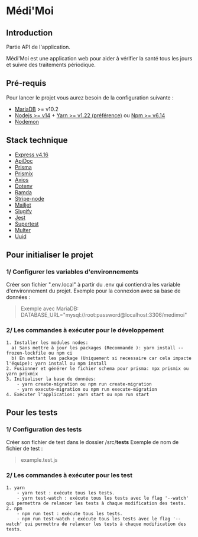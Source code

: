 # Médi'Moi

## Introduction
Partie API de l'application.

Médi'Moi est une application web pour aider à vérifier la santé tous les jours et suivre des traitements périodique.

## Pré-requis
Pour lancer le projet vous aurez besoin de la configuration suivante :
* [MariaDB](https://mariadb.com/kb/en/where-to-download-mariadb/#the-latest-packages) >= v10.2
* [Nodejs >= v14](https://nodejs.org/en/download/) + [Yarn >= v1.22 (préférence)](https://yarnpkg.com/getting-started/install) ou [Npm >= v6.14](https://www.npmjs.com/)
* [Nodemon](https://www.npmjs.com/package/nodemon)

## Stack technique
* [Express v4.16](https://expressjs.com/fr/)
* [ApiDoc](https://apidocjs.com/)
* [Prisma](https://www.prisma.io/docs/)
* [Prismix](https://github.com/jamiepine/prismix)
* [Axios](https://axios-http.com/)
* [Dotenv](https://www.npmjs.com/package/dotenv)
* [Ramda](https://ramdajs.com/)
* [Stripe-node](https://github.com/stripe/stripe-node)
* [Mailjet](https://fr.mailjet.com/)
* [Slugify](https://www.npmjs.com/package/slugify)
* [Jest](https://jestjs.io/fr/docs/getting-started)
* [Supertest](https://github.com/visionmedia/supertest)
* [Multer](https://github.com/expressjs/multer)
* [Uuid](https://github.com/uuidjs/uuid)
## Pour initialiser le projet

### 1/ Configurer les variables d'environnements
 Créer son fichier ".env.local" à partir du .env qui contiendra les variable d'environnement du projet. 
 Exemple pour la connexion avec sa base de données :
> Exemple avec MariaDB: DATABASE_URL="mysql://root:password@localhost:3306/medimoi"

### 2/ Les commandes à exécuter pour le développement
```
1. Installer les modules nodes:
  a) Sans mettre à jour les packages (Recommandé ): yarn install --frozen-lockfile ou npm ci 
  b) En mettant les package (Uniquement si necessaire car cela impacte l'équipe): yarn install ou npm install 
2. Fusionner et générer le fichier schema pour prisma: npx prismix ou yarn prixmix
3. Initialiser la base de données:
    - yarn create-migration ou npm run create-migration
    - yarn execute-migration ou npm run execute-migration
4. Exécuter l'application: yarn start ou npm run start
```

## Pour les tests

### 1/ Configuration des tests
 Créer son fichier de test dans le dossier /src/__tests__
 Exemple de nom de fichier de test :
> example.test.js

### 2/ Les commandes à exécuter pour les test
```
1. yarn
    - yarn test : exécute tous les tests.
    - yarn test-watch : exécute tous les tests avec le flag '--watch' qui permettra de relancer les tests à chaque modification des tests.
2. npm 
    - npm run test : exécute tous les tests.
    - npm run test-watch : exécute tous les tests avec le flag '--watch' qui permettra de relancer les tests à chaque modification des tests.
```